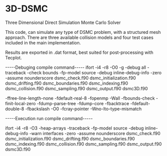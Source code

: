 # 3D-DSMC
Three Dimensional Direct Simulation Monte Carlo Solver

This code, can simulate any type of DSMC problem, with a structured mesh approach. There are three available collision models and four test cases included in the main implementation.

Results are exported in .dat format, best suited for post-processing with Tecplot.



-----Debuging compile command-----
ifort -i4 -r8 -O0 -g -debug all -traceback -check bounds -fp-model source -debug inline-debug-info -zero -assume nounderscore dsmc_check.f90 dsmc_initialization.f90 dsmc_drifting.f90 dsmc_boundaries.f90 dsmc_indexing.f90 dsmc_collision.f90 dsmc_sampling.f90 dsmc_output.f90 dsmc3D.f90

-ffree-line-length-none -fdefault-real-8 -fopenmp -Wall -fbounds-check -finit-local-zero -fdump-parse-tree -fdump-core -fbacktrace -fdefault-double-8 -fbackslash -O0 -fcray-pointer -Wno-lto-type-mismatch



-----Execution run compile command-----

ifort -i4 -r8 -O3 -heap-arrays -traceback -fp-model source -debug inline-debug-info -warn interfaces -zero -assume nounderscore dsmc_check.f90 dsmc_initialization.f90 dsmc_drifting.f90 dsmc_boundaries.f90 dsmc_indexing.f90 dsmc_collision.f90 dsmc_sampling.f90 dsmc_output.f90 dsmc3D.f90
